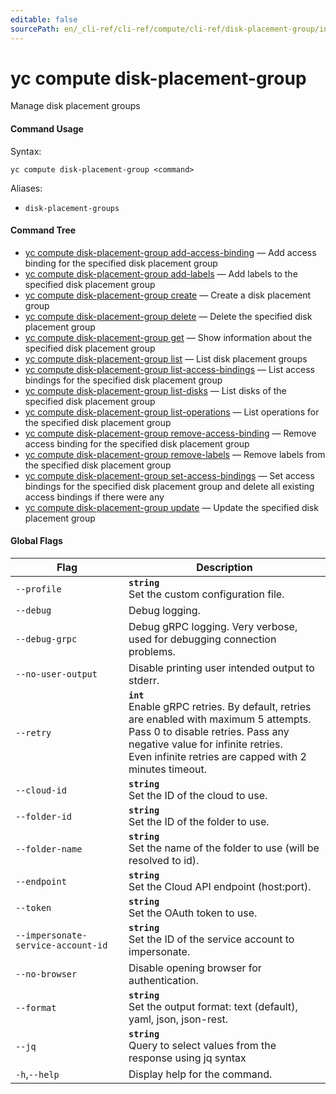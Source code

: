 ```yaml
---
editable: false
sourcePath: en/_cli-ref/cli-ref/compute/cli-ref/disk-placement-group/index.md
---
```


# yc compute disk-placement-group

Manage disk placement groups

#### Command Usage

Syntax: 

`yc compute disk-placement-group <command>`

Aliases: 

- `disk-placement-groups`

#### Command Tree

- [yc compute disk-placement-group add-access-binding](add-access-binding.md) — Add access binding for the specified disk placement group
- [yc compute disk-placement-group add-labels](add-labels.md) — Add labels to the specified disk placement group
- [yc compute disk-placement-group create](create.md) — Create a disk placement group
- [yc compute disk-placement-group delete](delete.md) — Delete the specified disk placement group
- [yc compute disk-placement-group get](get.md) — Show information about the specified disk placement group
- [yc compute disk-placement-group list](list.md) — List disk placement groups
- [yc compute disk-placement-group list-access-bindings](list-access-bindings.md) — List access bindings for the specified disk placement group
- [yc compute disk-placement-group list-disks](list-disks.md) — List disks of the specified disk placement group
- [yc compute disk-placement-group list-operations](list-operations.md) — List operations for the specified disk placement group
- [yc compute disk-placement-group remove-access-binding](remove-access-binding.md) — Remove access binding for the specified disk placement group
- [yc compute disk-placement-group remove-labels](remove-labels.md) — Remove labels from the specified disk placement group
- [yc compute disk-placement-group set-access-bindings](set-access-bindings.md) — Set access bindings for the specified disk placement group and delete all existing access bindings if there were any
- [yc compute disk-placement-group update](update.md) — Update the specified disk placement group

#### Global Flags

| Flag | Description |
|----|----|
|`--profile`|<b>`string`</b><br/>Set the custom configuration file.|
|`--debug`|Debug logging.|
|`--debug-grpc`|Debug gRPC logging. Very verbose, used for debugging connection problems.|
|`--no-user-output`|Disable printing user intended output to stderr.|
|`--retry`|<b>`int`</b><br/>Enable gRPC retries. By default, retries are enabled with maximum 5 attempts.<br/>Pass 0 to disable retries. Pass any negative value for infinite retries.<br/>Even infinite retries are capped with 2 minutes timeout.|
|`--cloud-id`|<b>`string`</b><br/>Set the ID of the cloud to use.|
|`--folder-id`|<b>`string`</b><br/>Set the ID of the folder to use.|
|`--folder-name`|<b>`string`</b><br/>Set the name of the folder to use (will be resolved to id).|
|`--endpoint`|<b>`string`</b><br/>Set the Cloud API endpoint (host:port).|
|`--token`|<b>`string`</b><br/>Set the OAuth token to use.|
|`--impersonate-service-account-id`|<b>`string`</b><br/>Set the ID of the service account to impersonate.|
|`--no-browser`|Disable opening browser for authentication.|
|`--format`|<b>`string`</b><br/>Set the output format: text (default), yaml, json, json-rest.|
|`--jq`|<b>`string`</b><br/>Query to select values from the response using jq syntax|
|`-h`,`--help`|Display help for the command.|
